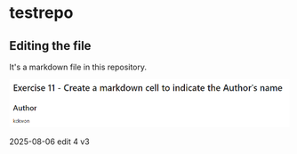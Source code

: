 # testrepo

## Editing the file

It's a markdown file in this repository.

![Markdown Test Image](11-authordetails.PNG "Test Image")

2025-08-06 edit 4 v3